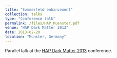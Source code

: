 ```yaml
---
title: "Sommerfeld enhancement"
collection: talks
type: "Conference talk"
permalink: /files/HAP_Muenster.pdf
venue: "HAP Dark Matter 2013"
date: 2013-02-20
location: "Munster, Germany"
---
```


Parallel talk at the [HAP Dark Matter 2013](https://indico.desy.de/event/7198/) conference.
